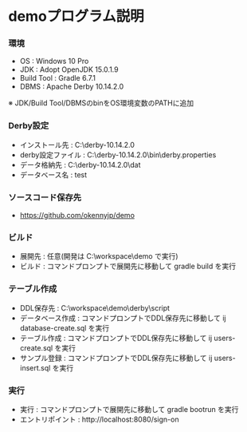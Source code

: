 # demoプログラム説明

### 環境
* OS : Windows 10 Pro
* JDK : Adopt OpenJDK 15.0.1.9
* Build Tool : Gradle 6.7.1
* DBMS : Apache Derby 10.14.2.0

※ JDK/Build Tool/DBMSのbinをOS環境変数のPATHに追加

### Derby設定
* インストール先 : C:\\derby-10.14.2.0
* derby設定ファイル : C:\\derby-10.14.2.0\\bin\\derby.properties
* データ格納先 : C:\\derby-10.14.2.0\\dat
* データベース名 : test

### ソースコード保存先
* https://github.com/okennyjp/demo

### ビルド
* 展開先 : 任意(開発は C:\\workspace\\demo で実行)
* ビルド : コマンドプロンプトで展開先に移動して gradle build を実行

### テーブル作成
* DDL保存先 : C:\\workspace\\demo\\derby\\script
* データベース作成 : コマンドプロンプトでDDL保存先に移動して ij database-create.sql を実行
* テーブル作成 : コマンドプロンプトでDDL保存先に移動して ij users-create.sql を実行
* サンプル登録 : コマンドプロンプトでDDL保存先に移動して ij users-insert.sql を実行

### 実行
* 実行 : コマンドプロンプトで展開先に移動して gradle bootrun を実行
* エントリポイント : http://localhost:8080/sign-on
